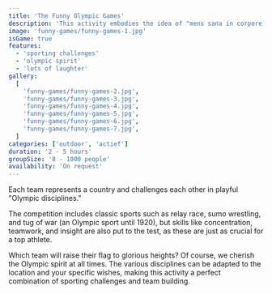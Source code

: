 ```yaml
---
title: 'The Funny Olympic Games'
description: 'This activity embodies the idea of "mens sana in corpore sano", - a healthy mind in a healthy body.'
image: 'funny-games/funny-games-1.jpg'
isGame: true
features:
  - 'sporting challenges'
  - 'olympic spirit'
  - 'lots of laughter'
gallery:
  [
    'funny-games/funny-games-2.jpg',
    'funny-games/funny-games-3.jpg',
    'funny-games/funny-games-4.jpg',
    'funny-games/funny-games-5.jpg',
    'funny-games/funny-games-6.jpg',
    'funny-games/funny-games-7.jpg',
  ]
categories: ['outdoor', 'actief']
duration: '2 - 5 hours'
groupSize: '8 - 1000 people'
availability: 'On request'
---
```


Each team represents a country and challenges each other in playful "Olympic disciplines."

The competition includes classic sports such as relay race, sumo wrestling, and tug of war (an Olympic sport until 1920), but skills like concentration, teamwork, and insight are also put to the test, as these are just as crucial for a top athlete.

Which team will raise their flag to glorious heights? Of course, we cherish the Olympic spirit at all times. The various disciplines can be adapted to the location and your specific wishes, making this activity a perfect combination of sporting challenges and team building.

